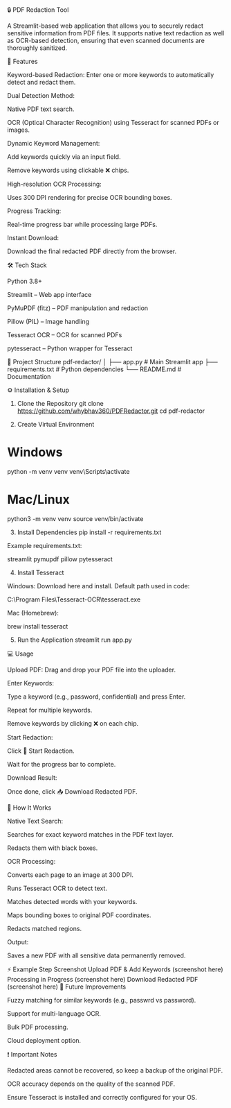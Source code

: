 🔒 PDF Redaction Tool

A Streamlit-based web application that allows you to securely redact sensitive information from PDF files.
It supports native text redaction as well as OCR-based detection, ensuring that even scanned documents are thoroughly sanitized.

🚀 Features

Keyword-based Redaction: Enter one or more keywords to automatically detect and redact them.

Dual Detection Method:

Native PDF text search.

OCR (Optical Character Recognition) using Tesseract for scanned PDFs or images.

Dynamic Keyword Management:

Add keywords quickly via an input field.

Remove keywords using clickable ❌ chips.

High-resolution OCR Processing:

Uses 300 DPI rendering for precise OCR bounding boxes.

Progress Tracking:

Real-time progress bar while processing large PDFs.

Instant Download:

Download the final redacted PDF directly from the browser.

🛠️ Tech Stack

Python 3.8+

Streamlit
 – Web app interface

PyMuPDF (fitz)
 – PDF manipulation and redaction

Pillow (PIL)
 – Image handling

Tesseract OCR
 – OCR for scanned PDFs

pytesseract
 – Python wrapper for Tesseract

📂 Project Structure
pdf-redactor/
│
├── app.py              # Main Streamlit app
├── requirements.txt    # Python dependencies
└── README.md           # Documentation

⚙️ Installation & Setup
1. Clone the Repository
git clone https://github.com/whybhav360/PDFRedactor.git
cd pdf-redactor

2. Create Virtual Environment
# Windows
python -m venv venv
venv\Scripts\activate

# Mac/Linux
python3 -m venv venv
source venv/bin/activate

3. Install Dependencies
pip install -r requirements.txt


Example requirements.txt:

streamlit
pymupdf
pillow
pytesseract

4. Install Tesseract

Windows:
Download here
 and install.
Default path used in code:

C:\Program Files\Tesseract-OCR\tesseract.exe


Mac (Homebrew):

brew install tesseract

5. Run the Application
streamlit run app.py

💻 Usage

Upload PDF:
Drag and drop your PDF file into the uploader.

Enter Keywords:

Type a keyword (e.g., password, confidential) and press Enter.

Repeat for multiple keywords.

Remove keywords by clicking ❌ on each chip.

Start Redaction:

Click 🚀 Start Redaction.

Wait for the progress bar to complete.

Download Result:

Once done, click 📥 Download Redacted PDF.

🔐 How It Works

Native Text Search:

Searches for exact keyword matches in the PDF text layer.

Redacts them with black boxes.

OCR Processing:

Converts each page to an image at 300 DPI.

Runs Tesseract OCR to detect text.

Matches detected words with your keywords.

Maps bounding boxes to original PDF coordinates.

Redacts matched regions.

Output:

Saves a new PDF with all sensitive data permanently removed.

⚡ Example
Step	Screenshot
Upload PDF & Add Keywords	(screenshot here)
Processing in Progress	(screenshot here)
Download Redacted PDF	(screenshot here)
🌱 Future Improvements

 Fuzzy matching for similar keywords (e.g., passwrd vs password).

 Support for multi-language OCR.

 Bulk PDF processing.

 Cloud deployment option.

❗ Important Notes

Redacted areas cannot be recovered, so keep a backup of the original PDF.

OCR accuracy depends on the quality of the scanned PDF.

Ensure Tesseract is installed and correctly configured for your OS.
